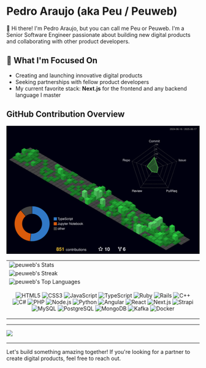# Pedro Araujo (aka Peu / Peuweb)

👋 Hi there! I'm Pedro Araujo, but you can call me Peu or Peuweb. I'm a Senior Software Engineer passionate about building new digital products and collaborating with other product developers.

## 🚀 What I'm Focused On

- Creating and launching innovative digital products
- Seeking partnerships with fellow product developers
- My current favorite stack: **Next.js** for the frontend and any backend language I master

## GitHub Contribution Overview

<p align="center">
  <img src="profile-3d-contrib/profile-night-green.svg" alt="3D Contribution Profile"/>
</p>

<table border="0" cellspacing="0" cellpadding="0">
  <tr>
    <td>
      <img src="https://github-readme-stats.vercel.app/api?username=peuweb&theme=dracula&show_icons=true&hide_border=true&count_private=true" alt="peuweb's Stats"/>
    </td>
  </tr>
  <tr>
    <td>
      <img src="https://github-readme-streak-stats.herokuapp.com/?user=peuweb&theme=dracula&hide_border=true" alt="peuweb's Streak"/>
    </td>
  </tr>
  <tr>
    <td>
      <img src="https://github-readme-stats.vercel.app/api/top-langs/?username=peuweb&theme=dracula&show_icons=true&hide_border=true&layout=compact" alt="peuweb's Top Languages"/>
    </td>
  </tr>
  <tr>
    <td>
      <!-- Devicons: List of main languages and frameworks -->
      <p align="center">
        <img src="https://cdn.jsdelivr.net/gh/devicons/devicon/icons/html5/html5-original.svg" alt="HTML5" width="40" height="40"/>
        <img src="https://cdn.jsdelivr.net/gh/devicons/devicon/icons/css3/css3-original.svg" alt="CSS3" width="40" height="40"/>
        <img src="https://cdn.jsdelivr.net/gh/devicons/devicon/icons/javascript/javascript-original.svg" alt="JavaScript" width="40" height="40"/>
        <img src="https://cdn.jsdelivr.net/gh/devicons/devicon/icons/typescript/typescript-original.svg" alt="TypeScript" width="40" height="40"/>
        <img src="https://cdn.jsdelivr.net/gh/devicons/devicon/icons/ruby/ruby-original.svg" alt="Ruby" width="40" height="40"/>
        <img src="https://cdn.jsdelivr.net/gh/devicons/devicon/icons/rails/rails-plain.svg" alt="Rails" width="40" height="40"/>
        <img src="https://cdn.jsdelivr.net/gh/devicons/devicon/icons/cplusplus/cplusplus-original.svg" alt="C++" width="40" height="40"/>
        <img src="https://cdn.jsdelivr.net/gh/devicons/devicon/icons/csharp/csharp-original.svg" alt="C#" width="40" height="40"/>
        <img src="https://cdn.jsdelivr.net/gh/devicons/devicon/icons/php/php-original.svg" alt="PHP" width="40" height="40"/>
        <img src="https://cdn.jsdelivr.net/gh/devicons/devicon/icons/nodejs/nodejs-original.svg" alt="Node.js" width="40" height="40"/>
        <img src="https://cdn.jsdelivr.net/gh/devicons/devicon/icons/python/python-original.svg" alt="Python" width="40" height="40"/>
        <img src="https://cdn.jsdelivr.net/gh/devicons/devicon/icons/angularjs/angularjs-original.svg" alt="Angular" width="40" height="40"/>
        <img src="https://cdn.jsdelivr.net/gh/devicons/devicon/icons/react/react-original.svg" alt="React" width="40" height="40"/>
        <img src="https://cdn.jsdelivr.net/gh/devicons/devicon/icons/nextjs/nextjs-original.svg" alt="Next.js" width="40" height="40"/>
        <img src="https://images.spr.so/cdn-cgi/imagedelivery/j42No7y-dcokJuNgXeA0ig/32f3a89c-99c4-466f-8536-dd75f65fa320/Strapi-Monogram/w=256,quality=90,fit=scale-down" alt="Strapi" width="40" height="40"/>
        <img src="https://cdn.jsdelivr.net/gh/devicons/devicon/icons/mysql/mysql-original.svg" alt="MySQL" width="40" height="40"/>
        <img src="https://cdn.jsdelivr.net/gh/devicons/devicon/icons/postgresql/postgresql-original.svg" alt="PostgreSQL" width="40" height="40"/>
        <img src="https://cdn.jsdelivr.net/gh/devicons/devicon/icons/mongodb/mongodb-original.svg" alt="MongoDB" width="40" height="40"/>
        <img src="https://www.svgrepo.com/show/353950/kafka.svg" alt="Kafka" width="40" height="40"/>
        <img src="https://cdn.jsdelivr.net/gh/devicons/devicon/icons/docker/docker-original.svg" alt="Docker" width="40" height="40"/>
      </p>
    </td>
  </tr>
</table>

---
<img src="https://github-profile-trophy.vercel.app/?username=peuweb&theme=darkhub" />

---

Let's build something amazing together! If you're looking for a partner to create digital products, feel free to reach out.
